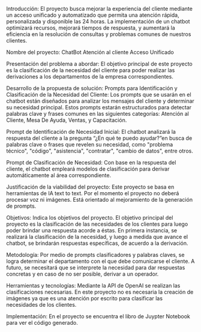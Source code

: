 Introducción:
El proyecto busca mejorar la experiencia del cliente mediante un acceso unificado y automatizado que permita una atención rápida, personalizada y disponible las 24 horas. La implementación de un chatbot optimizará recursos, mejorará tiempos de respuesta, y aumentará la eficiencia en la resolución de consultas y problemas comunes de nuestros clientes.

Nombre del proyecto: ChatBot Atención al cliente Acceso Unificado

Presentación del problema a abordar: 
El objetivo principal de este proyecto es la clasificación de la necesidad del cliente para poder realizar las derivaciones a los departamentos de la empresa correspondientes.

Desarrollo de la propuesta de solución:
Prompts para Identificación y Clasificación de la Necesidad del Cliente:
Los prompts que se usarán en el chatbot están diseñados para analizar los mensajes del cliente y determinar su necesidad principal. Estos prompts estarán estructurados para detectar palabras clave y frases comunes en las siguientes categorías: Atención al Cliente, Mesa De Ayuda, Ventas, y Capacitación. 

Prompt de Identificación de Necesidad Inicial:
El chatbot analizará la respuesta del cliente a la pregunta “¿En qué te puedo ayudar?”en busca de palabras clave o frases que revelen su necesidad, como "problema técnico", "código", "asistencia", "contratar", "cambio de datos", entre otros.

Prompt de Clasificación de Necesidad:
Con base en la respuesta del cliente, el chatbot empleará modelos de clasificación para derivar automáticamente al área correspondiente.

Justificación de la viabilidad del proyecto:
Este proyecto se basa en herramientas de IA text to text. Por el momento el proyecto no deberá procesar voz ni imágenes. Está orientado al mejoramiento de la generación de prompts.

Objetivos: Indica los objetivos del proyecto.
El objetivo principal del proyecto es la clasificación de las necesidades de los clientes para luego poder brindar una respuesta acorde a éstas.
En primera instancia, se realizará la clasificación de la necesidad, y luego a medida que avance el chatbot, se brindarán respuestas específicas, de acuerdo a la derivación.

Metodología:
Por medio de prompts clasificadores y palabras claves, se logra determinar el departamento con el que debe comunicarse el cliente. A futuro, se necesitará que se interprete la necesidad para dar respuestas concretas y en caso de no ser posible, derivar a un operador.

Herramientas y tecnologías:
Mediante la API de OpenAI se realizan las clasificaciones necesarias.
En este proyecto no es necesaria la creación de imágenes ya que es una atención por escrito para clasificar las necesidades de los clientes.

Implementación:
En el proyecto se encuentra el libro de Juypter Notebook para ver el código generado.
